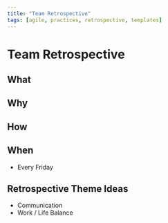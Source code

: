 ```yaml
---
title: "Team Retrospective"
tags: [agile, practices, retrospective, templates]
---
```


# Team Retrospective

## What

## Why

## How

## When
- Every Friday




## Retrospective Theme Ideas

- Communication
- Work / Life Balance